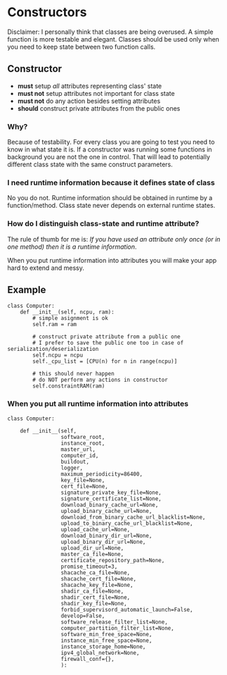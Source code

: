 # Constructors

Disclaimer: I personally think that classes are being overused.
A simple function is more testable and elegant. Classes should
be used only when you need to keep state between two function calls.

## Constructor 

-  **must** setup *all* attributes representing class' state
-  **must not** setup attributes not important for class state
-  **must not** do any action besides setting attributes
-  **should** construct private attributes from the public ones

### Why?

Because of testability. For every class you are going to test you
need to know in what state it is. If a constructor was running some
functions in background you are not the one in control. That will
lead to potentially different class state with the same construct
parameters.

### I need runtime information because it defines state of class

No you do not. Runtime information should be obtained in runtime
by a function/method. Class state never depends on external runtime
states.

### How do I distinguish class-state and runtime attribute?

The rule of thumb for me is: *If you have used an attribute 
only once (or in one method) then it is a runtime information*.

When you put runtime information into attributes you will make
your app hard to extend and messy.


## Example

    class Computer:
        def __init__(self, ncpu, ram):
            # simple asignment is ok
            self.ram = ram

            # construct private attribute from a public one
            # I prefer to save the public one too in case of serialization/deserialization
            self.ncpu = ncpu
            self._cpu_list = [CPU(n) for n in range(ncpu)]

            # this should never happen
            # do NOT perform any actions in constructor
            self.constraintRAM(ram)


### When you put all runtime information into attributes

    class Computer:

        def __init__(self,
                     software_root,
                     instance_root,
                     master_url,
                     computer_id,
                     buildout,
                     logger,
                     maximum_periodicity=86400,
                     key_file=None,
                     cert_file=None,
                     signature_private_key_file=None,
                     signature_certificate_list=None,
                     download_binary_cache_url=None,
                     upload_binary_cache_url=None,
                     download_from_binary_cache_url_blacklist=None,
                     upload_to_binary_cache_url_blacklist=None,
                     upload_cache_url=None,
                     download_binary_dir_url=None,
                     upload_binary_dir_url=None,
                     upload_dir_url=None,
                     master_ca_file=None,
                     certificate_repository_path=None,
                     promise_timeout=3,
                     shacache_ca_file=None,
                     shacache_cert_file=None,
                     shacache_key_file=None,
                     shadir_ca_file=None,
                     shadir_cert_file=None,
                     shadir_key_file=None,
                     forbid_supervisord_automatic_launch=False,
                     develop=False,
                     software_release_filter_list=None,
                     computer_partition_filter_list=None,
                     software_min_free_space=None,
                     instance_min_free_space=None,
                     instance_storage_home=None,
                     ipv4_global_network=None,
                     firewall_conf={},
                     ):

